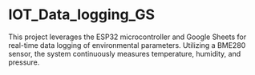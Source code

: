 # IOT_Data_logging_GS
This project leverages the ESP32 microcontroller and Google Sheets for real-time data logging of environmental parameters. Utilizing a BME280 sensor, the system continuously measures temperature, humidity, and pressure.
